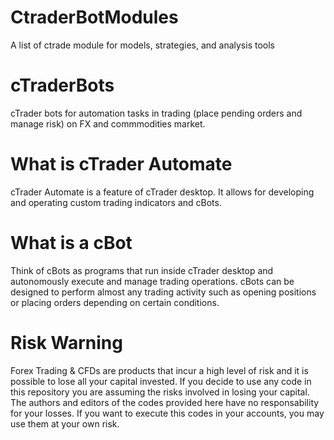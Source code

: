 # CtraderBotModules
A list of ctrade module for models,  strategies, and analysis tools

# cTraderBots
cTrader bots for automation tasks in trading (place pending orders and manage risk) on FX and commmodities market.

# What is cTrader Automate
cTrader Automate is a feature of cTrader desktop. It allows for developing and operating custom trading indicators and cBots.

# What is a cBot
Think of cBots as programs that run inside cTrader desktop and autonomously execute and manage trading operations. cBots can be designed to perform almost any trading activity such as opening positions or placing orders depending on certain conditions.


# Risk Warning
Forex Trading & CFDs are products that incur a high level of risk and it is possible to lose all your capital invested. If you decide to use any code in this repository you are assuming the risks involved in losing your capital. The authors and editors of the codes provided here have no responsability for your losses. If you want to execute this codes in your accounts, you may use them at your own risk.